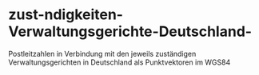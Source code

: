 # zust-ndigkeiten-Verwaltungsgerichte-Deutschland-
Postleitzahlen in Verbindung mit den jeweils zuständigen Verwaltungsgerichten in Deutschland als Punktvektoren im WGS84

